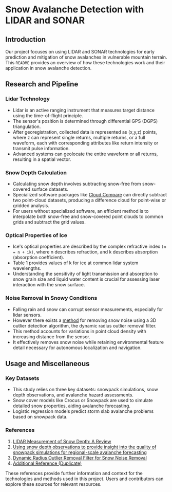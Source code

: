 # Snow Avalanche Detection with LIDAR and SONAR

## Introduction

Our project focuses on using LIDAR and SONAR technologies for early prediction and mitigation of snow avalanches in vulnerable mountain terrain. This ``README`` provides an overview of how these technologies work and their application in snow avalanche detection.

## Research and Pipeline

### Lidar Technology

- Lidar is an active ranging instrument that measures target distance using the time-of-flight principle.
- The sensor's position is determined through differential GPS (DGPS) triangulation.
- After georegistration, collected data is represented as (x,y,z) points, where z can represent single returns, multiple returns, or a full waveform, each with corresponding attributes like return intensity or transmit pulse information.
- Advanced systems can geolocate the entire waveform or all returns, resulting in a spatial vector.

### Snow Depth Calculation

- Calculating snow depth involves subtracting snow-free from snow-covered surface datasets.
- Specialized software packages like [Cloud Compare](http://www.danielgm.net/cc/) can directly subtract two point-cloud datasets, producing a difference cloud for point-wise or gridded analysis.
- For users without specialized software, an efficient method is to interpolate both snow-free and snow-covered point clouds to common grids and subtract the grid values.

### Optical Properties of Ice

- Ice's optical properties are described by the complex refractive index ``(m = n + ik)``, where n describes refraction, and k describes absorption (absorption coefficient).
- Table 1 provides values of k for ice at common lidar system wavelengths.
- Understanding the sensitivity of light transmission and absorption to snow grain size and liquid water content is crucial for assessing laser interaction with the snow surface.

### Noise Removal in Snowy Conditions

- Falling rain and snow can corrupt sensor measurements, especially for lidar sensors.
- However there exists a [method](https://ieeexplore.ieee.org/document/8575761) for removing snow noise using a 3D outlier detection algorithm, the dynamic radius outlier removal filter.
- This method accounts for variations in point cloud density with increasing distance from the sensor.
- It effectively removes snow noise while retaining environmental feature detail necessary for autonomous localization and navigation.

## Usage and Miscellaneous

### Key Datasets

- This study relies on three key datasets: snowpack simulations, snow depth observations, and avalanche hazard assessments.
- Snow cover models like Crocus or Snowpack are used to simulate detailed snow properties, aiding avalanche forecasting.
- Logistic regression models predict storm slab avalanche problems based on snowpack data.

### References

1. [LIDAR Measurement of Snow Depth: A Review](https://www.cambridge.org/core/journals/journal-of-glaciology/article/lidar-measurement-of-snow-depth-a-review/4419DF5C778946103080CB6187D434C0#R75)
2. [Using snow depth observations to provide insight into the quality of snowpack simulations for regional-scale avalanche forecasting](https://www.sciencedirect.com/science/article/pii/S0165232X20304109#:~:text=The%20model%20SURFEX%2FISBA%2DCrocus,up%20to%2050%20snow%20layers.)
3. [Dynamic Radius Outlier Removal Filter for Snow Noise Removal](https://ieeexplore.ieee.org/document/8575761)
4. [Additional Reference (Duplicate)](https://www.sciencedirect.com/science/article/pii/S0165232X20304109#:~:text=The%20model%20SURFEX%2FISBA%2DCrocus,up%20to%2050%20snow%20layers.)

These references provide further information and context for the technologies and methods used in this project. Users and contributors can explore these sources for relevant resources.

